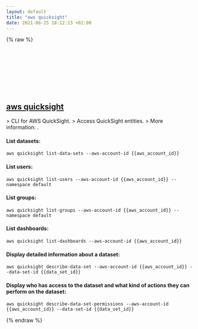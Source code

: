 ```yaml
---
layout: default
title: "aws quicksight"
date: 2021-06-25 18:12:13 +02:00
---
```

{% raw %}
<h2 id="aws-quicksight">
  <a href="/en/common/aws-quicksight.html">aws quicksight</a> <a href="#aws-quicksight"><svg class="icon">
    <use href="/assets/images/unicode_sprite.svg#link" />
  </svg></a>
</h2>
> CLI for AWS QuickSight.
> Access QuickSight entities.
> More information: <https://docs.aws.amazon.com/cli/latest/reference/quicksight/>.

#### List datasets:
```shell
aws quicksight list-data-sets --aws-account-id {{aws_account_id}}
```
#### List users:
```shell
aws quicksight list-users --aws-account-id {{aws_account_id}} --namespace default
```
#### List groups:
```shell
aws quicksight list-groups --aws-account-id {{aws_account_id}} --namespace default
```
#### List dashboards:
```shell
aws quicksight list-dashboards --aws-account-id {{aws_account_id}}
```
#### Display detailed information about a dataset:
```shell
aws quicksight describe-data-set --aws-account-id {{aws_account_id}} --data-set-id {{data_set_id}}
```
#### Display who has access to the dataset and what kind of actions they can perform on the dataset:
```shell
aws quicksight describe-data-set-permissions --aws-account-id {{aws_account_id}} --data-set-id {{data_set_id}}
```
{% endraw %}